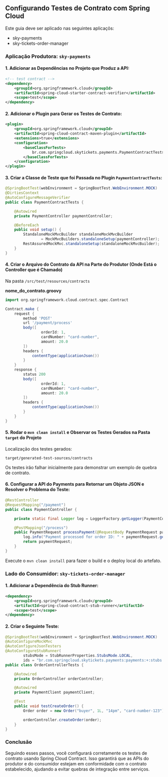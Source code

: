 ## Configurando Testes de Contrato com Spring Cloud

Este guia deve ser aplicado nas seguintes aplicaçõs:
- sky-payments
- sky-tickets-order-manager


### Aplicação Produtora: `sky-payments`

#### 1. Adicionar as Dependências no Projeto que Produz a API:

```xml
<!-- test contract -->
<dependency>
    <groupId>org.springframework.cloud</groupId>
    <artifactId>spring-cloud-starter-contract-verifier</artifactId>
    <scope>test</scope>
</dependency>
```

#### 2. Adicionar o Plugin para Gerar os Testes de Contrato:

```xml
<plugin>
    <groupId>org.springframework.cloud</groupId>
    <artifactId>spring-cloud-contract-maven-plugin</artifactId>
    <extensions>true</extensions>
    <configuration>
        <baseClassForTests>
            br.com.springcloud.skytickets.payments.PaymentContractTests
        </baseClassForTests>
    </configuration>
</plugin>
```

#### 3. Criar a Classe de Teste que foi Passada no Plugin `PaymentContractTests`:

```java
@SpringBootTest(webEnvironment = SpringBootTest.WebEnvironment.MOCK)
@DirtiesContext
@AutoConfigureMessageVerifier
public class PaymentContractTests {

    @Autowired
    private PaymentController paymentController;

    @BeforeEach
    public void setup() {
        StandaloneMockMvcBuilder standaloneMockMvcBuilder
                = MockMvcBuilders.standaloneSetup(paymentController);
        RestAssuredMockMvc.standaloneSetup(standaloneMockMvcBuilder);
    }
}
```

#### 4. Criar o Arquivo do Contrato da API na Parte do Produtor (Onde Está o Controller que é Chamado)

Na pasta `/src/test/resources/contracts`

**nome_do_contrato.groovy**

```groovy
import org.springframework.cloud.contract.spec.Contract

Contract.make {
    request {
        method 'POST'
        url '/payment/process'
        body([
                orderId: 1,
                cardNumber: "card-number",
                amount: 20.0
        ])
        headers {
            contentType(applicationJson())
        }
    }
    response {
        status 200
        body([
                orderId: 1,
                cardNumber: "card-number",
                amount: 20.0
        ])
        headers {
            contentType(applicationJson())
        }
    }
}
```

#### 5. Rodar o `mvn clean install` e Observar os Testes Gerados na Pasta `target` do Projeto

Localização dos testes gerados:

`target/generated-test-sources/contracts`

Os testes irão falhar inicialmente para demonstrar um exemplo de quebra de contrato.

#### 6. Configurar a API do Payments para Retornar um Objeto JSON e Resolver o Problema do Teste:

```java
@RestController
@RequestMapping("/payment")
public class PaymentController {

    private static final Logger log = LoggerFactory.getLogger(PaymentController.class);

    @PostMapping("/process")
    public PaymentRequest processPayment(@RequestBody PaymentRequest paymentRequest) {
        log.info("Payment processed for order ID: " + paymentRequest.getOrderId());
        return paymentRequest;
    }
}
```

Execute o `mvn clean install` para fazer o build e o deploy local do artefato.

### Lado do Consumidor: `sky-tickets-order-manager`

#### 1. Adicionar a Dependência do Stub Runner:

```xml
<dependency>
    <groupId>org.springframework.cloud</groupId>
    <artifactId>spring-cloud-contract-stub-runner</artifactId>
    <scope>test</scope>
</dependency>
```

#### 2. Criar o Seguinte Teste:

```java
@SpringBootTest(webEnvironment = SpringBootTest.WebEnvironment.MOCK)
@AutoConfigureMockMvc
@AutoConfigureJsonTesters
@AutoConfigureStubRunner(
        stubsMode = StubRunnerProperties.StubsMode.LOCAL,
        ids = "br.com.springcloud.skytickets.payments:payments:+:stubs:8090")
public class OrderControllerTests {

    @Autowired
    private OrderController orderController;

    @Autowired
    private PaymentClient paymentClient;

    @Test
    public void testCreateOrder() {
        Order order = new Order("buyer", 1L, "14pm", "card-number-123");

        orderController.createOrder(order);
    }
}
```

### Conclusão

Seguindo esses passos, você configurará corretamente os testes de contrato usando Spring Cloud Contract. Isso garantirá que as APIs do produtor e do consumidor estejam em conformidade com o contrato estabelecido, ajudando a evitar quebras de integração entre serviços.